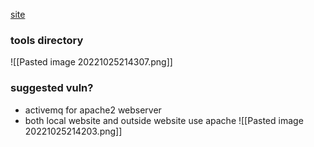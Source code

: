 [site](https://www.whoismrrobot.com/)


### tools directory
![[Pasted image 20221025214307.png]]

### suggested vuln?
- activemq for apache2 webserver
- both local website and outside website use apache
![[Pasted image 20221025214203.png]]